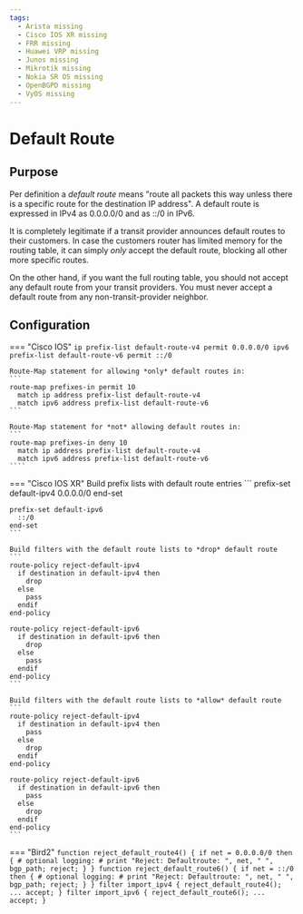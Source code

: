 ```yaml
---
tags:
  - Arista missing
  - Cisco IOS XR missing
  - FRR missing
  - Huawei VRP missing
  - Junos missing
  - Mikrotik missing
  - Nokia SR OS missing
  - OpenBGPD missing
  - VyOS missing
---
```



# Default Route

## Purpose

Per definition a *default route* means "route all packets this way unless there is a specific route for the destination IP address". A default route is expressed in IPv4 as 0.0.0.0/0 and as ::/0 in IPv6.

It is completely legitimate if a transit provider announces default routes to their customers. In case the customers router has limited memory for the routing table, it can simply *only* accept the default route, blocking all other more specific routes.

On the other hand, if you want the full routing table, you should not accept any default route from your transit providers. You must never accept a default route from any non-transit-provider neighbor.

## Configuration

=== "Cisco IOS"
    ```
    ip prefix-list default-route-v4 permit 0.0.0.0/0
    ipv6 prefix-list default-route-v6 permit ::/0
    ```

    Route-Map statement for allowing *only* default routes in:
    ```
    route-map prefixes-in permit 10
      match ip address prefix-list default-route-v4
      match ipv6 address prefix-list default-route-v6
    ```

    Route-Map statement for *not* allowing default routes in:
    ```
    route-map prefixes-in deny 10
      match ip address prefix-list default-route-v4
      match ipv6 address prefix-list default-route-v6
    ````

=== "Cisco IOS XR"
    Build prefix lists with default route entries
    ```
    prefix-set default-ipv4
      0.0.0.0/0
    end-set

    prefix-set default-ipv6
      ::/0
    end-set
    ```

    Build filters with the default route lists to *drop* default route
    ```
    route-policy reject-default-ipv4
      if destination in default-ipv4 then
        drop
      else
        pass
      endif
    end-policy

    route-policy reject-default-ipv6
      if destination in default-ipv6 then
        drop
      else
        pass
      endif
    end-policy
    ```

    Build filters with the default route lists to *allow* default route
    ```
    route-policy reject-default-ipv4
      if destination in default-ipv4 then
        pass
      else
        drop
      endif
    end-policy

    route-policy reject-default-ipv6
      if destination in default-ipv6 then
        pass
      else
        drop
      endif
    end-policy
    ```
    
=== "Bird2"
    ```
    function reject_default_route4()
    {
      if net = 0.0.0.0/0 then {
        # optional logging:
        # print "Reject: Defaultroute: ", net, " ", bgp_path;
        reject;
      }
    }
    function reject_default_route6()
    {
      if net = ::/0 then {
        # optional logging:
        # print "Reject: Defaultroute: ", net, " ", bgp_path;
        reject;
      }
    }
    filter import_ipv4 {
      reject_default_route4();
      ...
      accept;
    }
    filter import_ipv6 {
      reject_default_route6();
      ...
      accept;
    }
    ```
